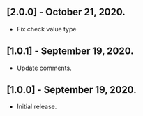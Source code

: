 ## [2.0.0] - October 21, 2020.

* Fix check value type

## [1.0.1] - September 19, 2020.

* Update comments.

## [1.0.0] - September 19, 2020.

* Initial release.